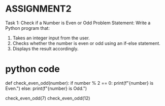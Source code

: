 # ASSIGNMENT2
Task 1: Check if a Number is Even or Odd
Problem Statement:  Write a Python program that:
1. 	Takes an integer input from the user.
2. 	Checks whether the number is even or odd using an if-else statement.
3. 	Displays the result accordingly.
# python code
def check_even_odd(number):
    if number % 2 == 0:
        print(f"{number} is Even.")
    else:
        print(f"{number} is Odd.")

check_even_odd(7)
check_even_odd(12)
